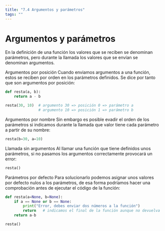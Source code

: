 ```yaml
---
title: "7.4 Argumentos y parámetros"
tags: ""
---
```


# Argumentos y parámetros

En la definición de una función los valores que se reciben se denominan parámetros, pero durante la llamada los valores que se envían se denominan argumentos.

Argumentos por posición
Cuando enviamos argumentos a una función, estos se reciben por orden en los parámetros definidos. Se dice por tanto que son argumentos por posición:

```python
def resta(a, b):
    return a - b

resta(30, 10)  # argumento 30 => posición 0 => parámetro a
               # argumento 10 => posición 1 => parámetro b
```

Argumentos por nombre
Sin embargo es posible evadir el orden de los parámetros si indicamos durante la llamada que valor tiene cada parámetro a partir de su nombre:

```python
resta(b=30, a=10)
```

Llamada sin argumentos
Al llamar una función que tiene definidos unos parámetros, si no pasamos los argumentos correctamente provocará un error:

```python
resta()
```

Parámetros por defecto
Para solucionarlo podemos asignar unos valores por defecto nulos a los parámetros, de esa forma podríamos hacer una comprobación antes de ejecutar el código de la función:

```python
def resta(a=None, b=None):
    if a == None or b == None:
        print("Error, debes enviar dos números a la función")
        return   # indicamos el final de la función aunque no devuelva nada
    return a-b

resta()
```
